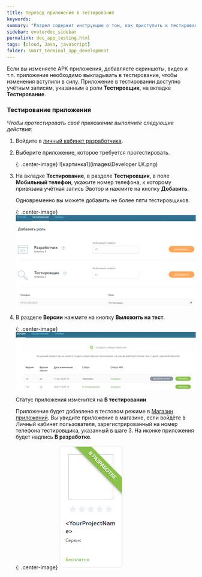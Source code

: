 ```yaml
---
title: Перевод приложения в тестирование
keywords:
summary: "Раздел содержит инструкцию о том, как приступить к тестированию своего приложения."
sidebar: evotordoc_sidebar
permalink: doc_app_testing.html
tags: [cloud, Java, javascript]
folder: smart_terminal_app_development
---
```


Если вы изменяете APK приложения, добавляете скриншоты, видео и т.п. приложение необходимо выкладывать в тестирование, чтобы изменения вступили в силу. Приложение в тестировании доступно учётным записям, указанным в роли **Тестировщик**, на вкладке **Тестирование**.

### Тестирование приложения

*Чтобы протестировать своё приложение выполните следующие действия:*

1. Войдите в [личный кабинет разработчика](https://dev.evotor.ru).
2. Выберите приложение, которое требуется протестировать.

   {: .center-image}
   ![картинка1](images\Developer LK.png)

3. На вкладке **Тестирование**, в разделе **Тестировщик**, в поле **Мобильный телефон**, укажите номер телефона, к которому привязана учётная запись Эвотор и нажмите на кнопку **Добавить**.

   Одновременно вы можете добавить не более пяти тестировщиков.

   {: .center-image}
   ![картинка2](images\Add_software_tester.png)

4. В разделе **Версии** нажмите на кнопку **Выложить на тест**.

   {: .center-image}
   ![картинка3](images\upload_to_test.png)

   Статус приложения изменится на **В тестировании**

   Приложение будет добавлено в тестовом режиме в [Магазин приложений](https://market.evotor.ru/). Вы увидите приложение в магазине, если войдёте в Личный кабинет пользователя, зарегистрированный на номер телефона тестировщика, указанный в шаге 3. На иконке приложения будет надпись **В разработке**.

   {: .center-image}
   ![картинка4](images\app_in_development.png)
